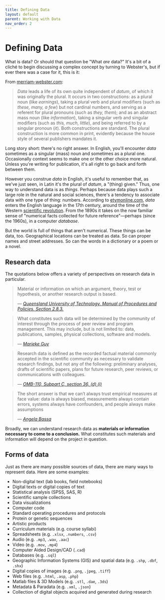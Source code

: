 ```yaml
---
title: Defining Data
layout: default
parent: Working with Data
nav_order: 2
---
```

# Defining Data

What is data? Or should that question be "What *are* data?" It's a bit of a cliché to begin discussing a complex concept by turning to Webster's, but if ever there was a case for it, this is it:

From [merriam-webster.com](https://www.merriam-webster.com/dictionary/data):

> *Data* leads a life of its own quite independent of *datum*, of which it was originally the plural. It occurs in two constructions: as a plural noun (like *earnings*), taking a plural verb and plural modifiers (such as *these, many, a few*) but not cardinal numbers, and serving as a referent for plural pronouns (such as *they, them*); and as an abstract mass noun (like *information*), taking a singular verb and singular modifiers (such as *this, much, little*), and being referred to by a singular pronoun (*it*). Both constructions are standard. The plural construction is more common in print, evidently because the house style of several publishers mandates it.

Long story short: there's no right answer. In English, you'll encounter *data* sometimes as a singular (mass) noun and sometimes as a plural one. Occasionally context seems to make one or the other choice more natural. Unless you're writing for publication, it's all right to go back and forth between them.

However you construe *data* in English, it's useful to remember that, as we've just seen, in Latin it's the plural of *datum*, a "(thing) given." Thus, one way to understand data is as *things*. Perhaps because data plays such a large role in the natural and social sciences, there's a tendency to associate data with one type of thing: numbers. According to [etymonline.com](https://www.etymonline.com/word/datum#etymonline_v_29276), *data* enters the English language in the 17th century, around the time of the Western [scientific revolution](https://en.wikipedia.org/wiki/Scientific_Revolution). From the 1890s it takes on the now familiar sense of "numerical facts collected for future reference"&mdash;perhaps (since the 1960s), in a computer *database*.

But the world is full of things that aren't numerical. These things can be data, too. Geographical locations can be treated as data. So can proper names and street addresses. So can the words in a dictionary or a poem or a novel.

## Research data

The quotations below offers a variety of perspectives on research data in particular.

> Material or information on which an argument, theory, test or hypothesis, or another research output is based.
> 
> — <cite>[Queensland University of Technology. Manual of Procedures and Policies. Section 2.8.3.](http://www.mopp.qut.edu.au/D/D_02_08.jsp)</cite>


> What constitutes such data will be determined by the community of interest through the process of peer review and program management. This may include, but is not limited to: data, publications, samples, physical collections, software and models.
> 
> — <cite>[Marieke Guy](http://www.slideshare.net/MariekeGuy/bridging-the-gap-between-researchers-and-research-data-management)</cite>


> Research data is defined as the recorded factual material commonly accepted in the scientific community as necessary to validate research findings, but not any of the following: preliminary analyses, drafts of scientific papers, plans for future research, peer reviews, or communications with colleagues.
> 
> — <cite>[OMB-110, Subpart C, section 36, (d) (i)](https://www.whitehouse.gov/wp-content/uploads/2017/11/Circular-110.pdf)</cite>


> The short answer is that we can’t always trust empirical measures at face value: data is always biased, measurements always contain errors, systems always have confounders, and people always make assumptions
> 
> — <cite>[Angela Bassa](https://medium.com/@angebassa/data-alone-isnt-ground-truth-9e733079dfd4)</cite>

Broadly, we can understand research data as **materials or information necessary to come to a conclusion.**  What constitutes such materials and information will depend on the project in question.

## Forms of data

Just as there are many possible sources of data, there are many ways to represent data. Here are some examples:

- Non-digital text (lab books, field notebooks)
- Digital texts or digital copies of text
- Statistical analysis (SPSS, SAS, R)
- Scientific sample collections
- Data visualizations
- Computer code
- Standard operating procedures and protocols
- Protein or genetic sequences
- Artistic products
- Curriculum materials (e.g. course syllabi)
- Spreadsheets (e.g. `.xlsx`, `.numbers`, `.csv`)
- Audio (e.g. `.mp3`, `.wav`, `.aac`)
- Video (e.g. `.mov`, `.mp4`)
- Computer Aided Design/CAD (`.cad`)
- Databases (e.g. `.sql`)
- Geographic Information Systems (GIS) and spatial data (e.g. `.shp`, `.dbf`, `.shx`)
- Digital copies of images (e.g. `.png`, `.jpeg`, `.tiff`)
- Web files (e.g. `.html`, `.asp`, `.php`)
- Matlab files & 3D Models (e.g. `.stl`, `.dae`, `.3ds`)
- Metadata & Paradata (e.g. `.xml`, `.json`)
- Collection of digital objects acquired and generated during research